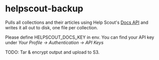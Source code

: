 # helpscout-backup

Pulls all collections and their articles using Help Scout's [Docs API](https://developer.helpscout.com/docs-api/) and writes it all out to disk, one file per collection.

Please define HELPSCOUT_DOCS_KEY in env. You can find your API key under *Your Profile -> Authentication -> API Keys*

TODO: Tar & encrypt output and upload to S3.
